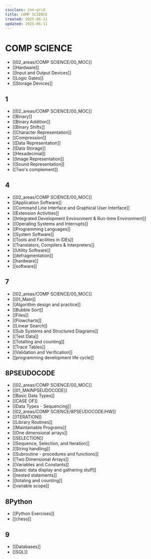 ```yaml
---
cssclass: zen-grid
title: COMP SCIENCE
created: 2025-06-11
updated: 2025-06-11
---
```


# COMP SCIENCE
- [[02_areas/COMP SCIENCE/00_MOC]]
- [[Hardware]]
- [[Input and Output Devices]]
- [[Logic Gates]]
- [[Storage Devices]]

## 1
- [[02_areas/COMP SCIENCE/00_MOC]]
- [[Binary]]
- [[Binary Addition]]
- [[Binary Shifts]]
- [[Character Representation]]
- [[Compression]]
- [[Data Representation]]
- [[Data Storage]]
- [[Hexadecimal]]
- [[Image Representation]]
- [[Sound Representation]]
- [[Two's complement]]

## 4
- [[02_areas/COMP SCIENCE/00_MOC]]
- [[Application Software]]
- [[Command Line Interface and Graphical User Interface]]
- [[Extension Activities]]
- [[Integrated Development Environment & Run-time Environment]]
- [[Operating Systems and Interrupts]]
- [[Programming Languages]]
- [[System Software]]
- [[Tools and Facilities in IDEs]]
- [[Translators, Compilers & Interpreters]]
- [[Utility Software]]
- [[defragmentation]]
- [[hardware]]
- [[software]]

## 7
- [[02_areas/COMP SCIENCE/00_MOC]]
- [[01_Main]]
- [[Algorithm design and practice]]
- [[Bubble Sort]]
- [[Files]]
- [[Flowcharts]]
- [[Linear Search]]
- [[Sub Systems and Structured Diagrams]]
- [[Test Data]]
- [[Totalling and counting]]
- [[Trace Tables]]
- [[Validation and Verification]]
- [[programming development life cycle]]

## 8PSEUDOCODE
- [[02_areas/COMP SCIENCE/00_MOC]]
- [[01_MAINPSEUDOCODE]]
- [[Basic Data Types]]
- [[CASE OF]]
- [[Data Types - Sequencing]]
- [[02_areas/COMP SCIENCE/8PSEUDOCODE/HW]]
- [[ITERATION]]
- [[Library Routines]]
- [[Maintainable Programs]]
- [[One dimensional arrays]]
- [[SELECTION]]
- [[Sequence, Selection, and Iteration]]
- [[String handling]]
- [[Subroutine - procedures and functions]]
- [[Two Dimensional Arrays]]
- [[Variables and Constants]]
- [[basic data display and gathering stuff]]
- [[nested statements]]
- [[totaling and counting]]
- [[variable scope]]

## 8Python
- [[Python Exercises]]
- [[chess]]

## 9
- [[Databases]]
- [[SQL]]